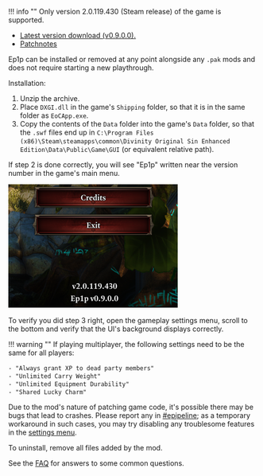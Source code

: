 
!!! info ""
    Only version 2.0.119.430 (Steam release) of the game is supported.

- [Latest version download (v0.9.0.0).](TODO)
- [Patchnotes](patchnotes.md)

Ep1p can be installed or removed at any point alongside any `.pak` mods and does not require starting a new playthrough.

Installation:

1. Unzip the archive.
2. Place `DXGI.dll` in the game's `Shipping` folder, so that it is in the same folder as `EoCApp.exe`.
3. Copy the contents of the `Data` folder into the game's `Data` folder, so that the `.swf` files end up in `C:\Program Files (x86)\Steam\steamapps\common\Divinity Original Sin Enhanced Edition\Data\Public\Game\GUI` (or equivalent relative path).

If step 2 is done correctly, you will see "Ep1p" written near the version number in the game's main menu.

![Version watermark.](img/version_watermark.png)

To verify you did step 3 right, open the gameplay settings menu, scroll to the bottom and verify that the UI's background displays correctly.

!!! warning ""
    If playing multiplayer, the following settings need to be the same for all players:

    - "Always grant XP to dead party members"
    - "Unlimited Carry Weight"
    - "Unlimited Equipment Durability"
    - "Shared Lucky Charm"

Due to the mod's nature of patching game code, it's possible there may be bugs that lead to crashes. Please report any in [#epipeline](https://discord.gg/SevYmQc573); as a temporary workaround in such cases, you may try disabling any troublesome features in the [settings menu](#settings-menu).

To uninstall, remove all files added by the mod.

See the [FAQ](faq.md) for answers to some common questions.